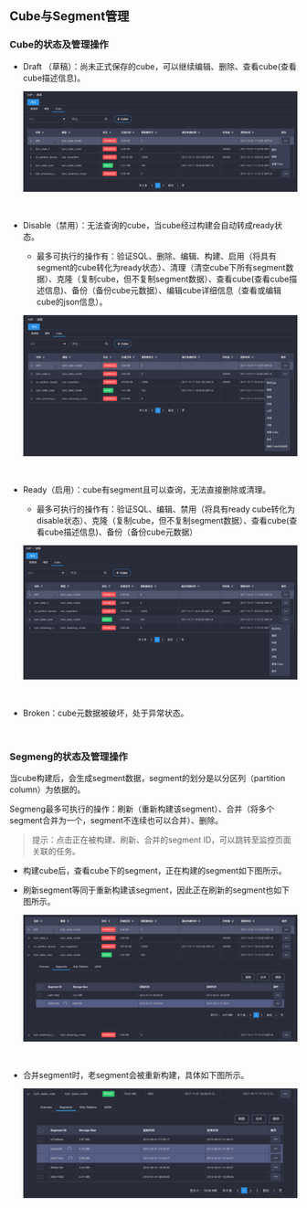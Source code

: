 ## Cube与Segment管理

### Cube的状态及管理操作

- Draft （草稿）：尚未正式保存的cube，可以继续编辑、删除、查看cube(查看cube描述信息)。

  ![cube draft](images/cube_segment_manage/draft_action.png)

  ​

- Disable（禁用）：无法查询的cube，当cube经过构建会自动转成ready状态。

  - 最多可执行的操作有：验证SQL、删除、编辑、构建、启用（将具有segment的cube转化为ready状态）、清理（清空cube下所有segment数据）、克隆（复制cube，但不复制segment数据）、查看cube(查看cube描述信息)、备份（备份cube元数据）、编辑cube详细信息（查看或编辑cube的json信息）。

  ![disable cube ](images/cube_segment_manage/disable_action.png)

  ​

- Ready（启用）：cube有segment且可以查询，无法直接删除或清理。
  - 最多可执行的操作有：验证SQL、编辑、禁用（将具有ready cube转化为disable状态）、克隆（复制cube，但不复制segment数据）、查看cube(查看cube描述信息)、备份（备份cube元数据）

  ![ready cube](images/cube_segment_manage/ready_action.png)

  ​

- Broken：cube元数据被破坏，处于异常状态。

  ​

### Segmeng的状态及管理操作

当cube构建后，会生成segment数据，segment的划分是以分区列（partition column）为依据的。

Segmeng最多可执行的操作：刷新（重新构建该segment）、合并（将多个segment合并为一个，segment不连续也可以合并）、删除。

> 提示：点击正在被构建、刷新、合并的segment ID，可以跳转至监控页面关联的任务。

- 构建cube后，查看cube下的segment，正在构建的segment如下图所示。

- 刷新segment等同于重新构建该segment，因此正在刷新的segment也如下图所示。

  ![build cube](images/cube_segment_manage/build_segment.png)

  ​

- 合并segment时，老segment会被重新构建，具体如下图所示。

  ![build cube](images/cube_segment_manage/merge.png)


